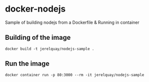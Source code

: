 # docker-nodejs
Sample of building nodejs from a Dockerfile &amp; Running in container

## Building of the image
```shell
docker build -t jerelquay/nodejs-sample .
```

## Run the image
```shell
docker container run -p 80:3000 --rm -it jerelquay/nodejs-sample
```
